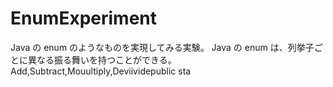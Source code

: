 # EnumExperiment
Java の enum のようなものを実現してみる実験。
Java の enum は、列挙子ごとに異なる振る舞いを持つことができる。
Add,Subtract,Mouultiply,Deviividepublic sta